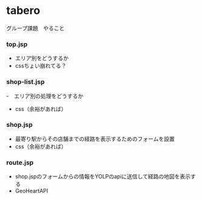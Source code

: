 # tabero
グループ課題　やること

### top.jsp 
- エリア別をどうするか
- cssちょい崩れてる？


### shop-list.jsp
-　エリア別の処理をどうするか
- css（余裕があれば）

### shop.jsp
- 最寄り駅からその店舗までの経路を表示するためのフォームを設置
- css（余裕があれば）

### route.jsp
- shop.jspのフォームからの情報をYOLPのapiに送信して経路の地図を表示する
- GeoHeartAPI
